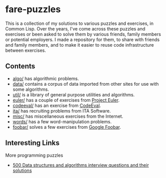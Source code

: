 fare-puzzles
============

This is a collection of my solutions to various puzzles and exercises, in Common Lisp.
Over the years, I've come across these puzzles and exercises or been asked to solve them
by various friends, family members or potential employers. I made a repository for them,
to share with friends and family members, and to make it easier to reuse code infrastructure
between exercises.

Contents
--------

* [algo/](algo/) has algorithmic problems.
* [data/](data/) contains a corpus of data imported from other sites for use with some algorithms.
* [util/](util/) is a library of general purpose utilities and algorithms.
* [euler/](euler/) has a couple of exercises from [Project Euler](https://projecteuler.net/).
* [codeeval/](codeval/) has an exercise from [CodeEval](https://www.codeeval.com/).
* [ita/](ita/) has recruiting problems from ITA Software.
* [misc/](misc/) has miscellaneous exercises from the Internet.
* [words/](words/) has a few word-manipulation problems.
* [foobar/](foobar/) solves a few exercises from [Google Foobar](https://www.google.com/foobar/).


Interesting Links
-----------------

More programming puzzles

* [500 Data structures and algorithms interview questions and their solutions](https://techiedelight.quora.com/500-Data-structures-and-algorithms-interview-questions-and-their-solutions)

